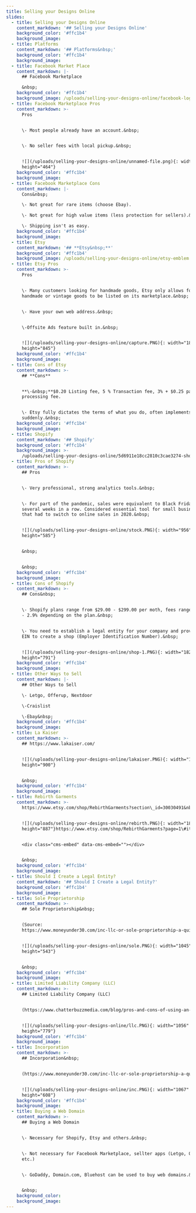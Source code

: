 ```yaml
---
title: Selling your Designs Online
slides:
  - title: Selling your Designs Online
    content_markdown: '## Selling your Designs Online'
    background_color: '#ffc1b4'
    background_image:
  - title: Platforms
    content_markdown: '## Platforms&nbsp;'
    background_color: '#ffc1b4'
    background_image:
  - title: Facebook Market Place
    content_markdown: |-
      ## Facebook Marketplace

      &nbsp;
    background_color: '#ffc1b4'
    background_image: /uploads/selling-your-designs-online/facebook-logo.png
  - title: Facebook Marketplace Pros
    content_markdown: >-
      Pros


      \- Most people already have an account.&nbsp;


      \- No seller fees with local pickup.&nbsp;


      ![](/uploads/selling-your-designs-online/unnamed-file.png){: width="730"
      height="464"}
    background_color: '#ffc1b4'
    background_image:
  - title: Facebook Marketplace Cons
    content_markdown: |-
      Cons&nbsp;

      \- Not great for rare items (choose Ebay).

      \- Not great for high value items (less protection for sellers).&nbsp;

      \- Shipping isn't as easy.
    background_color: '#ffc1b4'
    background_image:
  - title: Etsy
    content_markdown: '## **Etsy&nbsp;**'
    background_color: '#ffc1b4'
    background_image: /uploads/selling-your-designs-online/etsy-emblem.jpg
  - title: Etsy Pros
    content_markdown: >-
      Pros


      \- Many customers looking for handmade goods, Etsy only allows for
      handmade or vintage goods to be listed on its marketplace.&nbsp;


      \- Have your own web address.&nbsp;


      \-Offsite Ads feature built in.&nbsp;


      ![](/uploads/selling-your-designs-online/capture.PNG){: width="1810"
      height="845"}
    background_color: '#ffc1b4'
    background_image:
  - title: Cons of Etsy
    content_markdown: >-
      ## **Cons**


      **\-&nbsp;**$0.20 Listing fee, 5 % Transaction fee, 3% + $0.25 payment
      processing fee.


      \- Etsy fully dictates the terms of what you do, often implements changes
      suddenly.&nbsp;
    background_color: '#ffc1b4'
    background_image:
  - title: Shopify
    content_markdown: '## Shopify'
    background_color: '#ffc1b4'
    background_image: >-
      /uploads/selling-your-designs-online/5d6911e18cc2810c3cae3274-shopify-logo-600x600.jpg
  - title: Pros of Shopify
    content_markdown: >-
      ## Pros


      \- Very professional, strong analytics tools.&nbsp;


      \- For part of the pandemic, sales were equivalent to Black Friday for
      several weeks in a row. Considered essential tool for small businesses
      that had to switch to online sales in 2020.&nbsp;


      ![](/uploads/selling-your-designs-online/stock.PNG){: width="956"
      height="585"}


      &nbsp;


      &nbsp;
    background_color: '#ffc1b4'
    background_image:
  - title: Cons of Shopify
    content_markdown: >-
      ## Cons&nbsp;


      \- Shopify plans range from $29.00 - $299.00 per moth, fees range from .5%
      - 2.9% depending on the plan.&nbsp;


      \- You need to establish a legal entity for your company and provide an
      EIN to create a shop (Employer Identification Number).&nbsp;


      ![](/uploads/selling-your-designs-online/shop-1.PNG){: width="1826"
      height="791"}
    background_color: '#ffc1b4'
    background_image:
  - title: Other Ways to Sell
    content_markdown: |-
      ## Other Ways to Sell

      \- Letgo, Offerup, Nextdoor

      \-Craislist

      \-Ebay&nbsp;
    background_color: '#ffc1b4'
    background_image:
  - title: La Kaiser
    content_markdown: >-
      ## https://www.lakaiser.com/


      ![](/uploads/selling-your-designs-online/lakaiser.PNG){: width="1892"
      height="900"}


      &nbsp;
    background_color: '#ffc1b4'
    background_image:
  - title: Rebirth Garments
    content_markdown: >-
      https://www.etsy.com/shop/RebirthGarments?section\_id=30030491&nbsp;


      ![](/uploads/selling-your-designs-online/rebirth.PNG){: width="1875"
      height="887"}https://www.etsy.com/shop/RebirthGarments?page=1\#items


      <div class="cms-embed" data-cms-embed=""></div>


      &nbsp;
    background_color: '#ffc1b4'
    background_image:
  - title: Should I Create a Legal Entity?
    content_markdown: '## Should I Create a Legal Entity?'
    background_color: '#ffc1b4'
    background_image:
  - title: Sole Proprietorship
    content_markdown: >-
      ## Sole Proprietorship&nbsp;


      (Source:
      https://www.moneyunder30.com/inc-llc-or-sole-proprietorship-a-quick-guide-to-business-structures-for-young-entrepreneurs)


      ![](/uploads/selling-your-designs-online/sole.PNG){: width="1045"
      height="543"}


      &nbsp;
    background_color: '#ffc1b4'
    background_image:
  - title: Limited Liability Company (LLC)
    content_markdown: >-
      ## Limited Liability Company (LLC)


      (https://www.chatterbuzzmedia.com/blog/pros-and-cons-of-using-an-etsy-platform-for-your-online-business/)


      ![](/uploads/selling-your-designs-online/llc.PNG){: width="1056"
      height="779"}
    background_color: '#ffc1b4'
    background_image:
  - title: Incorporation
    content_markdown: >-
      ## Incorporation&nbsp;


      (https://www.moneyunder30.com/inc-llc-or-sole-proprietorship-a-quick-guide-to-business-structures-for-young-entrepreneurs)


      ![](/uploads/selling-your-designs-online/inc.PNG){: width="1067"
      height="608"}
    background_color: '#ffc1b4'
    background_image:
  - title: Buying a Web Domain
    content_markdown: >-
      ## Buying a Web Domain


      \- Necessary for Shopify, Etsy and others.&nbsp;


      \- Not necessary for Facebook Marketplace, sellter apps (Letgo, Offerup,
      etc.)


      \- GoDaddy, Domain.com, Bluehost can be used to buy web domains.&nbsp;


      &nbsp;
    background_color:
    background_image:
---
```

